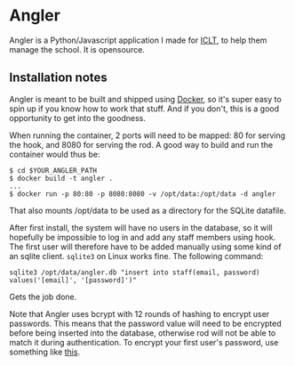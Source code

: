 Angler
======

Angler is a Python/Javascript application I made for [ICLT](http://iclt.am),
to help them manage the school. It is opensource.

Installation notes
------------------
Angler is meant to be built and shipped using [Docker](http://docker.io/),
so it's super easy to spin up if you know how to work that stuff. And if you
don't, this is a good opportunity to get into the goodness.

When running the container, 2 ports will need to be mapped: 80 for serving the
hook, and 8080 for serving the rod. A good way to build and run the container
would thus be:

```
$ cd $YOUR_ANGLER_PATH
$ docker build -t angler .
...
$ docker run -p 80:80 -p 8080:8080 -v /opt/data:/opt/data -d angler
```

That also mounts /opt/data to be used as a directory for the SQLite datafile.

After first install, the system will have no users in the database, so it will
hopefully be impossible to log in and add any staff members using hook. The
first user will therefore have to be added manually using some kind of an
sqlite client. `sqlite3` on Linux works fine. The following command:

```
sqlite3 /opt/data/angler.db "insert into staff(email, password) values('[email]', '[password]')"
```

Gets the job done.

Note that Angler uses bcrypt with 12 rounds of hashing to encrypt user
passwords. This means that the password value will need to be encrypted before
being inserted into the database, otherwise rod will not be able to match it
during authentication. To encrypt your first user's password, use something
like [this](https://www.dailycred.com/blog/12/bcrypt-calculator).
